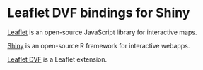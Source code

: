 # Leaflet DVF bindings for Shiny

[Leaflet](http://leafletjs.com) is an open-source JavaScript library for interactive maps.

[Shiny](http://rstudio.com/shiny) is an open-source R framework for
interactive webapps.

[Leaflet DVF](https://github.com/humangeo/leaflet-dvf) is a Leaflet extension.

